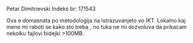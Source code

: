 Petar Dimitrievski 
Indeks br: 171543


Ova e domasnata po metodologija na istrazuvanjeto vo IKT. Lokalno kaj mene mi raboti se kako sto treba , no tuka ne mi dozvoluva da 
prikacam nekolku fajlovi bidejki >100MB. 
